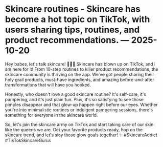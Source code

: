 # Skincare routines - Skincare has become a hot topic on TikTok, with users sharing tips, routines, and product recommendations. — 2025-10-20

Hey babes, let's talk skincare! 💁🏼‍♀️ Skincare has blown up on TikTok, and I am here for it! From 10-step routines to killer product recommendations, the skincare community is thriving on the app. We've got people sharing their holy grail products, must-have ingredients, and amazing before-and-after transformations that will have you hooked.

Honestly, who doesn't love a good skincare routine? It's self-care, it's pampering, and it's just plain fun. Plus, it's so satisfying to see those pimples disappear and that glow-up happen right before our eyes. Whether you're into minimalistic routines or indulgent pampering sessions, there's something for everyone in the skincare world.

So, let's join the skincare army on TikTok and start taking care of our skin like the queens we are. Get your favorite products ready, hop on the skincare trend, and let's slay those glow goals together! ✨ #SkincareAddict #TikTokSkincareGurus